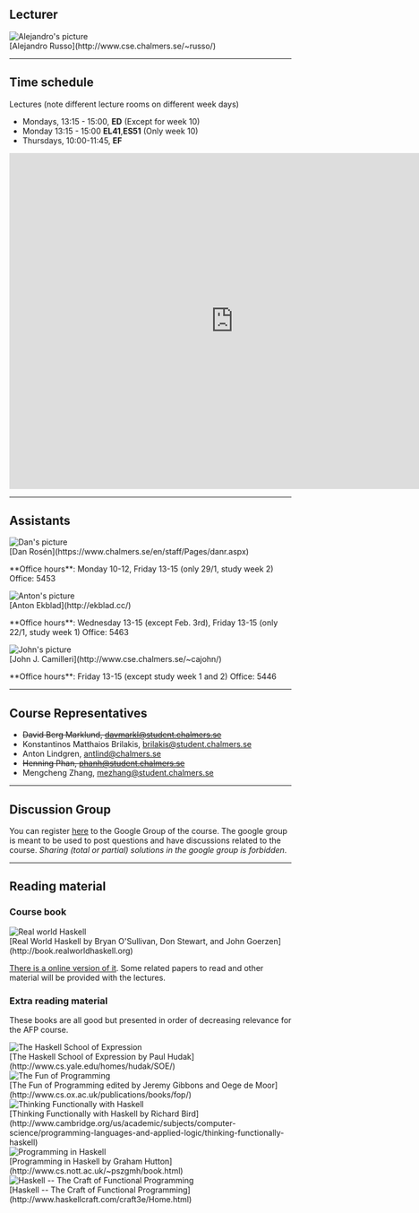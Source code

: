 <!-- Added weird extra section, because otherwise Alejandro's does not appear -->
<!-- ## Empty -->
<!-- --- -->

## Lecturer

<div class="row">
<div class="col-md-12">
<div class="col-sm-2 col-xs-6 text-center">
	<div class="thumbnail">
		<img class="img-no-resize" src="http://www.cse.chalmers.se/~russo/_files/ale2.jpg" alt="Alejandro's picture">
		<div class="caption">
			[Alejandro Russo](http://www.cse.chalmers.se/~russo/)
		  </div>
	</div>
</div>
</div>
</div>

---

## Time schedule

Lectures (note different lecture rooms on different week days)

* Mondays, 13:15 - 15:00, **ED** (Except for week 10)
* Monday 13:15 - 15:00 **EL41**,**ES51** (Only week 10)
* Thursdays, 10:00-11:45, **EF**

<div class="embed-responsive embed-responsive-16by9">
  <iframe class="embed-responsive-item"
  src="https://se.timeedit.net/web/chalmers/db1/s1/ri.html?h=f&sid=1002&p=20160118.x%2C20160630.x&objects=201965.182&ox=0&types=0&fe=0&g=f&h2=f"
         style="border: 0" width="800" height="600" frameborder="0"
         scrolling="yes">
</iframe>
</div>

---

## Assistants


<div class="row">
<div class="col-sm-2 col-xs-6 text-center">
	<div class="thumbnail">
		<img class="img-no-resize" src="" alt="Dan's picture">
		<div class="caption">
			[Dan Rosén](https://www.chalmers.se/en/staff/Pages/danr.aspx)
                        <p> **Office hours**: Monday 10-12, Friday 13-15 (only
                        29/1, study week 2) Office: 5453</p>
		  </div>
	</div>
</div>


<div class="row">
<div class="col-sm-2 col-xs-6 text-center">
	<div class="thumbnail">
		<img class="img-no-resize" src="https://media.licdn.com/mpr/mpr/shrinknp_400_400/AAEAAQAAAAAAAALaAAAAJDIwZDc5MjRlLTE3ZGItNDhmMy04MjVmLTczYjY4YjNkYmJlYw.jpg" alt="Anton's picture">
		<div class="caption">
			[Anton Ekblad](http://ekblad.cc/)
                        <p> **Office hours**: Wednesday 13-15 (except Feb. 3rd), Friday 13-15 (only
                        22/1, study week 1) Office: 5463</p>
		  </div>
	</div>
</div>

<div class="col-sm-2 col-xs-6 text-center">
	<div class="thumbnail">
		<img class="img-no-resize" src="http://johnjcamilleri.com/images/john-j-camilleri.jpg" alt="John's picture">
		<div class="caption">
			[John J. Camilleri](http://www.cse.chalmers.se/~cajohn/)
                        <p> **Office hours**: Friday 13-15 (except study week 1 and 2) Office: 5446</p>
		  </div>
	</div>
</div>

</div>

---

## Course Representatives

* ~~David Berg Marklund, davmarkl@student.chalmers.se~~
* Konstantinos Matthaios Brilakis, brilakis@student.chalmers.se
* Anton Lindgren, antlind@chalmers.se
* ~~Henning Phan, phanh@student.chalmers.se~~
* Mengcheng Zhang, mezhang@student.chalmers.se


---

## Discussion Group

You can register
[here](https://groups.google.com/d/forum/afp2016)
to the Google Group of the course. The google group is meant to be used to post
questions and have discussions related to the course. *Sharing (total or
partial) solutions in the google group is forbidden*.

---

## Reading material

### Course book

<div class="col-sm-2 col-xs-6 text-center">
	<div class="thumbnail">
		<img class="img-no-resize"
                src="http://book.realworldhaskell.org/support/rwh-200.jpg"
                alt="Real world Haskell">
		<div class="caption">
			[Real World Haskell by Bryan
O'Sullivan, Don Stewart, and John Goerzen](http://book.realworldhaskell.org)
		  </div>
	</div>
</div>

[There is a online version of it](http://book.realworldhaskell.org/read/).
Some related papers to read and other
material will be provided with the lectures.

<!-- Trick to avoid wrapping around more text than it should -->
<div class="row">

</div>

### Extra reading material


These books are all good but presented in order of decreasing relevance for the
AFP course.

<div class="row">

<div class="col-sm-2 col-xs-6 text-center">
	<div class="thumbnail">
		<img class="img-no-resize"
                src="http://www.cs.yale.edu/homes/hudak/SOE/SOECover.gif"
                alt="The Haskell School of Expression">
		<div class="caption">
			[The Haskell School of Expression by Paul Hudak](http://www.cs.yale.edu/homes/hudak/SOE/)
		  </div>
	</div>
</div>

<div class="col-sm-2 col-xs-6 text-center">
	<div class="thumbnail">
		<img class="img-no-resize"
                src="http://www.cs.ox.ac.uk/publications/books/fop/fop.gif"
                alt="The Fun of Programming">
		<div class="caption">
			[The Fun of Programming edited by Jeremy Gibbons and Oege de Moor](http://www.cs.ox.ac.uk/publications/books/fop/)
		  </div>
	</div>
</div>

<div class="col-sm-2 col-xs-6 text-center">
	<div class="thumbnail">
		<img class="img-no-resize"
                src="http://assets.cambridge.org/97811074/52640/cover/9781107452640.jpg"
                alt="Thinking Functionally with Haskell">
		<div class="caption">
		[Thinking Functionally with Haskell by Richard Bird](http://www.cambridge.org/us/academic/subjects/computer-science/programming-languages-and-applied-logic/thinking-functionally-haskell)
		  </div>
	</div>
</div>


<div class="col-sm-2 col-xs-6 text-center">
	<div class="thumbnail">
		<img class="img-no-resize"
                src="http://www.cs.nott.ac.uk/~pszgmh/cover-med.jpg"
                alt="Programming in Haskell">
		<div class="caption">
			[Programming in Haskell by Graham Hutton](http://www.cs.nott.ac.uk/~pszgmh/book.html)
		  </div>
	</div>
</div>

<div class="col-sm-2 col-xs-6 text-center">
	<div class="thumbnail">
		<img class="img-no-resize"
                src="http://www.haskellcraft.com/craft3e/Home_files/shapeimage_2.png"
                alt="Haskell -- The Craft of Functional Programming">
		<div class="caption">
			[Haskell -- The Craft of Functional Programming](http://www.haskellcraft.com/craft3e/Home.html)
		  </div>
	</div>
</div>


</div>
